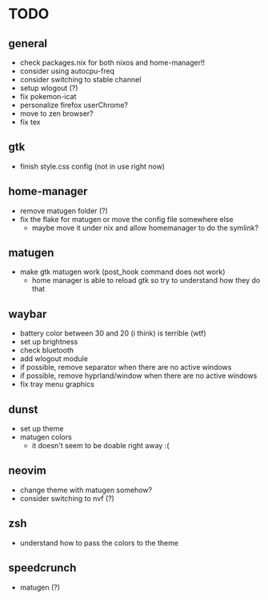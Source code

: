 # TODO

## general

- check packages.nix for both nixos and home-manager!!
- consider using autocpu-freq
- consider switching to stable channel
- setup wlogout (?)
- fix pokemon-icat
- personalize firefox userChrome?
- move to zen browser?
- fix tex

## gtk

- finish style.css config (not in use right now)

## home-manager

- remove matugen folder (?)
- fix the flake for matugen or move the config file somewhere else
  - maybe move it under nix and allow homemanager to do the symlink?

## matugen

- make gtk matugen work (post_hook command does not work)
  - home manager is able to reload gtk so try to understand how they do that

## waybar

- battery color between 30 and 20 (i think) is terrible (wtf)
- set up brightness
- check bluetooth
- add wlogout module
- if possible, remove separator when there are no active windows
- if possible, remove hyprland/window when there are no active windows
- fix tray menu graphics

## dunst

- set up theme
- matugen colors
  - it doesn't seem to be doable right away :(

## neovim

- change theme with matugen somehow?
- consider switching to nvf (?)

## zsh

- understand how to pass the colors to the theme

## speedcrunch

- matugen (?)

